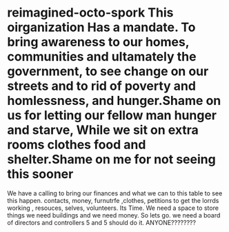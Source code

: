 # reimagined-octo-spork This oirganization Has a mandate. To bring awareness to our homes, communities and ultamately the government, to see change on our  streets and to rid of poverty and homlessness, and hunger.Shame on us for letting our fellow man hunger and starve, While we sit on extra rooms clothes food and shelter.Shame on me for not seeing this sooner
We have a calling to bring our finances and what we can to this table to see this happen. contacts, money, furnutrfe ,clothes, petitions to get the lorrds working , resouces, selves, volunteers. Its Time. We need a space to store things we need buildings and we need money. So lets go.
we need a board of directors and controllers 5 and 5 should do it. ANYONE????????
